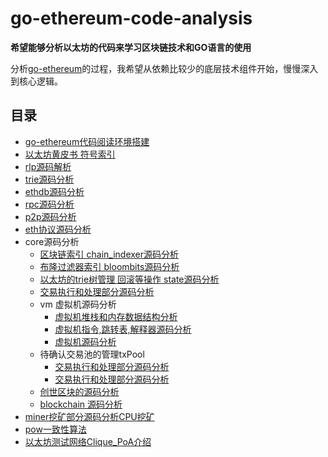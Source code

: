 # go-ethereum-code-analysis

**希望能够分析以太坊的代码来学习区块链技术和GO语言的使用**

分析[go-ethereum](https://github.com/ethereum/go-ethereum)的过程，我希望从依赖比较少的底层技术组件开始，慢慢深入到核心逻辑。

## 目录

- [go-ethereum代码阅读环境搭建](/go-ethereum源码阅读环境搭建.md)
- [以太坊黄皮书 符号索引](a黄皮书里面出现的所有的符号索引.md)
- [rlp源码解析](/rlp源码解析.md)
- [trie源码分析](/trie源码分析.md)
- [ethdb源码分析](/ethdb源码分析.md)
- [rpc源码分析](/rpc源码分析.md)
- [p2p源码分析](/p2p源码分析.md)
- [eth协议源码分析](/eth源码分析.md)
- core源码分析
  - [区块链索引 chain_indexer源码分析](/core-chain_indexer源码解析.md)
  - [布隆过滤器索引 bloombits源码分析](/core-bloombits源码分析.md)
  - [以太坊的trie树管理 回滚等操作 state源码分析](/core-state源码分析.md)
  - [交易执行和处理部分源码分析](/core-state-process源码分析.md)
  - vm 虚拟机源码分析
    - [虚拟机堆栈和内存数据结构分析](/core-vm-stack-memory源码分析.md)
    - [虚拟机指令,跳转表,解释器源码分析](/core-vm-jumptable-instruction.md)
    - [虚拟机源码分析](/core-vm源码分析.md)
  - 待确认交易池的管理txPool
    - [交易执行和处理部分源码分析](/core-txlist交易池的一些数据结构源码分析.md)
    - [交易执行和处理部分源码分析](/core-txpool交易池源码分析.md)
  - [创世区块的源码分析](/core-genesis创世区块源码分析.md)
  - [blockchain 源码分析](/core-blockchain源码分析.md)
- [miner挖矿部分源码分析CPU挖矿](/miner挖矿部分源码分析CPU挖矿.md)
- [pow一致性算法](/pow一致性算法.md)
- [以太坊测试网络Clique_PoA介绍](/以太坊测试网络Clique_PoA介绍.md)

